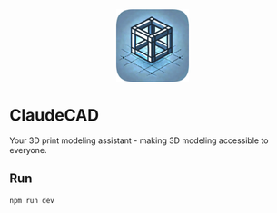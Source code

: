 <div align="center">
	<img src="app/icon.png" width="128" height="128">
</div>

# ClaudeCAD

Your 3D print modeling assistant - making 3D modeling accessible to everyone.

## Run

```bash
npm run dev
```
